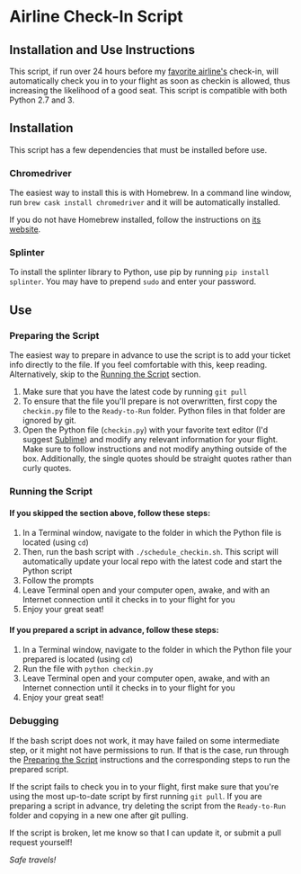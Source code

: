 # Airline Check-In Script
## Installation and Use Instructions

This script, if run over 24 hours before my [favorite airline's](https://www.southwest.com/) check-in, will automatically check you in to your flight as soon as checkin is allowed, thus increasing the likelihood of a good seat. This script is compatible with both Python 2.7 and 3.

## Installation
This script has a few dependencies that must be installed before use.

### Chromedriver
The easiest way to install this is with Homebrew. In a command line window, run `brew cask install chromedriver` and it will be automatically installed.

If you do not have Homebrew installed, follow the instructions on [its website](https://brew.sh/ "Homebrew").

### Splinter
To install the splinter library to Python, use pip by running `pip install splinter`. You may have to prepend `sudo` and enter your password.

## Use
### <a name="prepare"></a>Preparing the Script
The easiest way to prepare in advance to use the script is to add your ticket info directly to the file. If you feel comfortable with this, keep reading. Alternatively, skip to the [Running the Script](#run) section.

1. Make sure that you have the latest code by running `git pull`
2. To ensure that the file you'll prepare is not overwritten, first copy the `checkin.py` file to the `Ready-to-Run` folder. Python files in that folder are ignored by git.
3. Open the Python file (`checkin.py`) with your favorite text editor (I'd suggest [Sublime](https://www.sublimetext.com/ "Sublime Text")) and modify any relevant information for your flight. Make sure to follow instructions and not modify anything outside of the box. Additionally, the single quotes should be straight quotes rather than curly quotes.

### <a name="run"></a>Running the Script
#### If you skipped the section above, follow these steps:

1. In a Terminal window, navigate to the folder in which the Python file is located (using `cd`)
2. Then, run the bash script with `./schedule_checkin.sh`. This script will automatically update your local repo with the latest code and start the Python script
3. Follow the prompts
4. Leave Terminal open and your computer open, awake, and with an Internet connection until it checks in to your flight for you
5. Enjoy your great seat!

#### If you prepared a script in advance, follow these steps:

1. In a Terminal window, navigate to the folder in which the Python file your prepared is located (using `cd`)
2. Run the file with `python checkin.py`
3. Leave Terminal open and your computer open, awake, and with an Internet connection until it checks in to your flight for you
4. Enjoy your great seat!

### Debugging
If the bash script does not work, it may have failed on some intermediate step, or it might not have permissions to run. If that is the case, run through the [Preparing the Script](#prepare) instructions and the corresponding steps to run the prepared script.

If the script fails to check you in to your flight, first make sure that you're using the most up-to-date script by first running `git pull`. If you are preparing a script in advance, try deleting the script from the `Ready-to-Run` folder and copying in a new one after git pulling.

If the script is broken, let me know so that I can update it, or submit a pull request yourself!

*Safe travels!*
